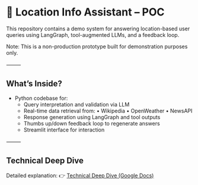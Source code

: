 # 📍 Location Info Assistant – POC

This repository contains a demo system for answering location-based user queries using LangGraph, tool-augmented LLMs, and a feedback loop.

Note: This is a non-production prototype built for demonstration purposes only.

⸻

## What’s Inside?
- Python codebase for:
	-	Query interpretation and validation via LLM
	-	Real-time data retrieval from:
	    •	Wikipedia
	    •	OpenWeather
	    •	NewsAPI
	-	Response generation using LangGraph and tool outputs
	-	Thumbs up/down feedback loop to regenerate answers
	-	Streamlit interface for interaction

⸻

##  Technical Deep Dive

Detailed explanation:
👉 [Technical Deep Dive (Google Docs)](https://docs.google.com/document/d/1aqX-QYqPiEILZETsbIH6kK2gfT55a9uzqh3CRRb_bTo/edit?usp=sharing)